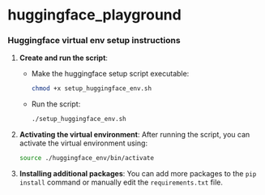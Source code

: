 # huggingface_playground

### Huggingface virtual env setup instructions

1. **Create and run the script**:
   - Make the huggingface setup script executable:
     ```bash
     chmod +x setup_huggingface_env.sh
     ```
   - Run the script:
     ```bash
     ./setup_huggingface_env.sh
     ```

2. **Activating the virtual environment**:
   After running the script, you can activate the virtual environment using:
   ```bash
   source ./huggingface_env/bin/activate
   ```

3. **Installing additional packages**:
   You can add more packages to the `pip install` command or manually edit the `requirements.txt` file.
